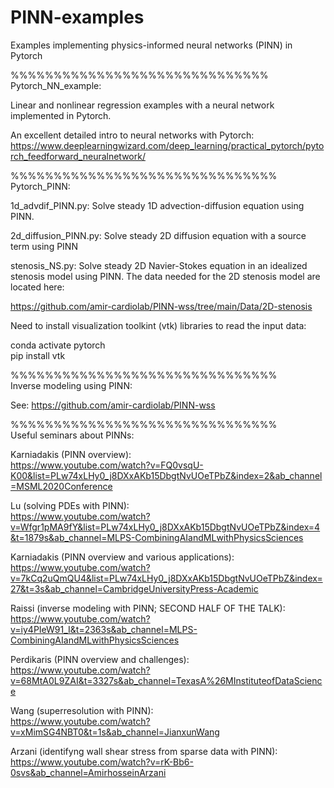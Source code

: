 # PINN-examples
Examples implementing physics-informed neural networks (PINN) in Pytorch

%%%%%%%%%%%%%%%%%%%%%%%%%%%%%% \
Pytorch_NN_example: 

Linear and nonlinear regression examples with a neural network implemented in Pytorch.

An excellent detailed intro to neural networks with Pytorch:
https://www.deeplearningwizard.com/deep_learning/practical_pytorch/pytorch_feedforward_neuralnetwork/

%%%%%%%%%%%%%%%%%%%%%%%%%%%%%%% \
Pytorch_PINN: 

1d_advdif_PINN.py:  Solve steady 1D advection-diffusion equation using PINN. 

2d_diffusion_PINN.py: Solve steady 2D diffusion equation with a source term using PINN

stenosis_NS.py: Solve steady 2D Navier-Stokes equation in an idealized stenosis model using PINN.
The data needed for the 2D stenosis model are located here:

https://github.com/amir-cardiolab/PINN-wss/tree/main/Data/2D-stenosis

Need to install visualization toolkint (vtk) libraries to read the input data:

conda activate pytorch \
pip install vtk

%%%%%%%%%%%%%%%%%%%%%%%%%%%%%%% \
Inverse modeling using PINN: 

See:
https://github.com/amir-cardiolab/PINN-wss

%%%%%%%%%%%%%%%%%%%%%%%%%%%%%%% \
Useful seminars about PINNs:

Karniadakis (PINN overview):\
https://www.youtube.com/watch?v=FQ0vsqU-K00&list=PLw74xLHy0_j8DXxAKb15DbgtNvUOeTPbZ&index=2&ab_channel=MSML2020Conference

Lu (solving PDEs with PINN):\
https://www.youtube.com/watch?v=Wfgr1pMA9fY&list=PLw74xLHy0_j8DXxAKb15DbgtNvUOeTPbZ&index=4&t=1879s&ab_channel=MLPS-CombiningAIandMLwithPhysicsSciences

Karniadakis (PINN overview and various applications):\
https://www.youtube.com/watch?v=7kCq2uQmQU4&list=PLw74xLHy0_j8DXxAKb15DbgtNvUOeTPbZ&index=27&t=3s&ab_channel=CambridgeUniversityPress-Academic

Raissi (inverse modeling with PINN;  SECOND HALF OF THE TALK):\
https://www.youtube.com/watch?v=iy4PIeW91_I&t=2363s&ab_channel=MLPS-CombiningAIandMLwithPhysicsSciences

Perdikaris (PINN overview and challenges):\
https://www.youtube.com/watch?v=68MtA0L9ZAI&t=3327s&ab_channel=TexasA%26MInstituteofDataScience

Wang (superresolution with PINN):\
https://www.youtube.com/watch?v=xMimSG4NBT0&t=1s&ab_channel=JianxunWang

Arzani (identifyng wall shear stress from sparse data with PINN):\
https://www.youtube.com/watch?v=rK-Bb6-0svs&ab_channel=AmirhosseinArzani





